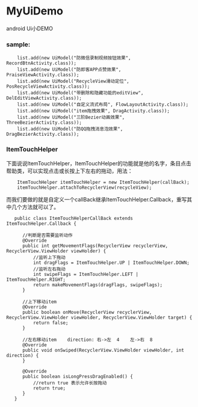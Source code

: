 # MyUiDemo 
  android Ui小DEMO
  
  
### sample:
    
        list.add(new UiModel("防微信录制视频按钮效果", RecordBtnActivity.class));
        list.add(new UiModel("防即客APP点赞效果", PraiseViewActivity.class));
        list.add(new UiModel("RecycleView滑动定位", PosRecycleViewActivity.class));
        list.add(new UiModel("带删除和隐藏功能的editView", DelEditViewActivity.class));
        list.add(new UiModel("自定义流式布局", FlowLayoutActivity.class));
        list.add(new UiModel("item拖拽效果", DragActivity.class));
        list.add(new UiModel("三阶Bezier动画效果", ThreeBezierActivity.class));
        list.add(new UiModel("防QQ拖拽消息泡效果", DragBezierActivity.class));
        
        
        
### ItemTouchHelper
         
下面说说ItemTouchHelper，ItemTouchHelper的功能就是他的名字，条目点击帮助类，可以实现点击或长按上下左右的拖动，用法：
    
        ItemTouchHelper itemTouchHelper = new ItemTouchHelper(callBack);
        itemTouchHelper.attachToRecyclerView(recycleView);
        
而我们要做的就是自定义一个callBack继承ItemTouchHelper.Callback，重写其中几个方法就可以了。

       public class ItemTouchHelperCallBack extends ItemTouchHelper.Callback {
       
          //判断是否需要监听动作
          @Override
          public int getMovementFlags(RecyclerView recyclerView, RecyclerView.ViewHolder viewHolder) {
              //监听上下拖动
              int dragFlags = ItemTouchHelper.UP | ItemTouchHelper.DOWN;
              //监听左右拖动
              int swipeFlags = ItemTouchHelper.LEFT | ItemTouchHelper.RIGHT;
              return makeMovementFlags(dragFlags, swipeFlags);
          }

          //上下移动item
          @Override
          public boolean onMove(RecyclerView recyclerView, RecyclerView.ViewHolder viewHolder, RecyclerView.ViewHolder target) {
              return false;
          }

          //左右移动item    direction: 右->左  4    左->右  8
          @Override
          public void onSwiped(RecyclerView.ViewHolder viewHolder, int direction) {
          }

          @Override
          public boolean isLongPressDragEnabled() {
              //return true 表示允许长按拖动
              return true;
          }
       }